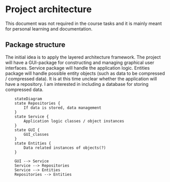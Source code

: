 # Project architecture
This document was not required in the course tasks and it is mainly meant for personal learning and documentation.

## Package structure
The initial idea is to apply the layered architecture framework. The project will have a GUI-package for constructing and managing graphical user interfaces. Service package will handle the application logic. Entities package will handle possible entity objects (such as data to be compressed / compressed data). It is at this time unclear whether the application will have a repository. I am interested in including a database for storing compressed data.


```mermaid
    stateDiagram
    state Repositories {
        If data is stored, data management
    }
    state Service {
        Application logic classes / object instances
    }
    state GUI {
        GUI_classes
    }
    state Entities {
        Data related instances of objects(?)
    }

    GUI --> Service
    Service --> Repositories
    Service --> Entities
    Repositories --> Entities
```
